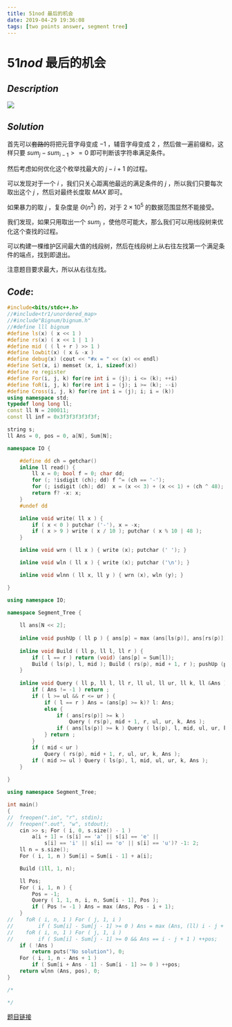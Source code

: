 ```yaml
---
title: 51nod 最后的机会
date: 2019-04-29 19:36:08
tags: [two points answer, segment tree]
---
```


# $51nod$ 最后的机会



## $Description$

![](https://s2.ax1x.com/2019/04/29/E117C9.png)



## $Solution$

首先可以~~套路的~~将把元音字母变成 $-1$ ，辅音字母变成 $2$ ，然后做一遍前缀和，这样只要 $sum_j - sum_{i - 1} >= 0$ 即可判断该字符串满足条件。

然后考虑如何优化这个枚举找最大的 $j - i + 1$ 的过程。

可以发现对于一个 $i$ ，我们只关心距离他最远的满足条件的 $j$ ，所以我们只要每次取出这个 $j$ ，然后对最终长度取 $MAX$ 即可。

如果暴力的取 $j$ ，复杂度是 $\Theta(n^2)$ 的，对于 $2 \times 10^5$ 的数据范围显然不能接受。

我们发现，如果只用取出一个 $sum_j$ ，使他尽可能大，那么我们可以用线段树来优化这个查找的过程。

可以构建一棵维护区间最大值的线段树，然后在线段树上从右往左找第一个满足条件的端点，找到即退出。

注意题目要求最大，所以从右往左找。



## $Code:$

```cpp
#include<bits/stdc++.h>
//#include<tr1/unordered_map>
//#include"Bignum/bignum.h"
//#define lll bignum
#define ls(x) ( x << 1 )
#define rs(x) ( x << 1 | 1 )
#define mid ( ( l + r ) >> 1 )
#define lowbit(x) ( x & -x )
#define debug(x) (cout << "#x = " << (x) << endl)
#define Set(x, i) memset (x, i, sizeof(x))
#define re register
#define For(i, j, k) for(re int i = (j); i <= (k); ++i)
#define foR(i, j, k) for(re int i = (j); i >= (k); --i)
#define Cross(i, j, k) for(re int i = (j); i; i = (k))
using namespace std;
typedef long long ll;
const ll N = 200011;
const ll inf = 0x3f3f3f3f3f3f;

string s;
ll Ans = 0, pos = 0, a[N], Sum[N];

namespace IO {

    #define dd ch = getchar()
    inline ll read() {
        ll x = 0; bool f = 0; char dd;
        for (; !isdigit (ch); dd) f ^= (ch == '-');
        for (; isdigit (ch); dd)  x = (x << 3) + (x << 1) + (ch ^ 48);
        return f? -x: x;
    }
    #undef dd

    inline void write( ll x ) {
        if ( x < 0 ) putchar ('-'), x = -x;
        if ( x > 9 ) write ( x / 10 ); putchar ( x % 10 | 48 );
    }

    inline void wrn ( ll x ) { write (x); putchar (' '); }

    inline void wln ( ll x ) { write (x); putchar ('\n'); }

    inline void wlnn ( ll x, ll y ) { wrn (x), wln (y); }

}

using namespace IO;

namespace Segment_Tree {
    
    ll ans[N << 2];
    
    inline void pushUp ( ll p ) { ans[p] = max (ans[ls(p)], ans[rs(p)]); }
    
    inline void Build ( ll p, ll l, ll r ) {
        if ( l == r ) return (void) (ans[p] = Sum[l]);
        Build ( ls(p), l, mid ); Build ( rs(p), mid + 1, r ); pushUp (p);
    }
    
    inline void Query ( ll p, ll l, ll r, ll ul, ll ur, ll k, ll &Ans ) {
        if ( Ans != -1 ) return ; 
        if ( l >= ul && r <= ur ) { 
            if ( l == r ) Ans = (ans[p] >= k)? l: Ans; 
            else {
                if ( ans[rs(p)] >= k ) 
                    Query ( rs(p), mid + 1, r, ul, ur, k, Ans );
                if ( ans[ls(p)] >= k ) Query ( ls(p), l, mid, ul, ur, k, Ans );
            } return ;
        } 
        if ( mid < ur )  
            Query ( rs(p), mid + 1, r, ul, ur, k, Ans );
        if ( mid >= ul ) Query ( ls(p), l, mid, ul, ur, k, Ans );
    }
    
}

using namespace Segment_Tree;

int main()
{
//  freopen(".in", "r", stdin);
//  freopen(".out", "w", stdout);
    cin >> s; For ( i, 0, s.size() - 1 )
        a[i + 1] = (s[i] == 'a' || s[i] == 'e' || 
            s[i] == 'i' || s[i] == 'o' || s[i] == 'u')? -1: 2;
    ll n = s.size();
    For ( i, 1, n ) Sum[i] = Sum[i - 1] + a[i];

    Build (1ll, 1, n); 

    ll Pos;
    For ( i, 1, n ) {
        Pos = -1;
        Query ( 1, 1, n, i, n, Sum[i - 1], Pos );
        if ( Pos != -1 ) Ans = max (Ans, Pos - i + 1);
    }
//    foR ( i, n, 1 ) For ( j, 1, i )
//        if ( Sum[i] - Sum[j - 1] >= 0 ) Ans = max (Ans, (ll) i - j + 1);
//    foR ( i, n, 1 ) For ( j, 1, i ) 
//        if ( Sum[i] - Sum[j - 1] >= 0 && Ans == i - j + 1 ) ++pos;
    if ( !Ans ) 
        return puts("No solution"), 0; 
    For ( i, 1, n - Ans + 1 )
        if ( Sum[i + Ans - 1] - Sum[i - 1] >= 0 ) ++pos;
    return wlnn (Ans, pos), 0;
}

/*

*/

```

[题目链接](<https://www.51nod.com/Challenge/Problem.html#!#problemId=1701>)



